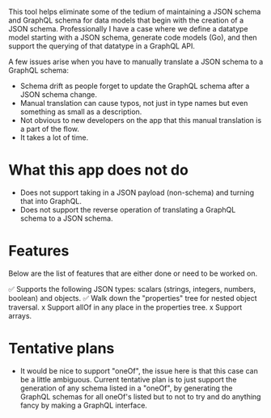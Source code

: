 This tool helps eliminate some of the tedium of maintaining a JSON schema and GraphQL schema for data models that begin with the creation of a JSON schema. Professionally I have a case where we define a datatype model starting with a JSON schema, generate code models (Go), and then support the querying of that datatype in a GraphQL API.

A few issues arise when you have to manually translate a JSON schema to a GraphQL schema:
- Schema drift as people forget to update the GraphQL schema after a JSON schema change.
- Manual translation can cause typos, not just in type names but even something as small as a description. 
- Not obvious to new developers on the app that this manual translation is a part of the flow. 
- It takes a lot of time. 

# What this app does not do
- Does not support taking in a JSON payload (non-schema) and turning that into GraphQL.
- Does not support the reverse operation of translating a GraphQL schema to a JSON schema.

# Features
Below are the list of features that are either done or need to be worked on.

✅ Supports the following JSON types: scalars (strings, integers, numbers, boolean) and objects.
✅ Walk down the "properties" tree for nested object traversal.
x Support allOf in any place in the properties tree.
x Support arrays.

# Tentative plans

- It would be nice to support "oneOf", the issue here is that this case can be a little ambiguous. Current tentative plan is to just support the generation of any schema listed in a "oneOf", by generating the GraphQL schemas for all oneOf's listed but to not to try and do anything fancy by making a GraphQL interface. 